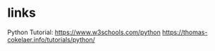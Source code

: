 # links

Python Tutorial:
https://www.w3schools.com/python
https://thomas-cokelaer.info/tutorials/python/



